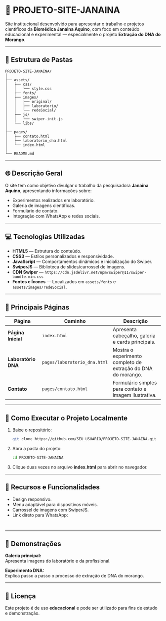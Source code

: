 
# 🧬 PROJETO-SITE-JANAINA

Site institucional desenvolvido para apresentar o trabalho e projetos científicos da **Biomédica Janaina Aquino**, com foco em conteúdo educacional e experimental — especialmente o projeto **Extração do DNA do Morango**.

---

## 📁 Estrutura de Pastas

```
PROJETO-SITE-JANAINA/
│
├── assets/
│   ├── css/
│   │   └── style.css
│   ├── fonts/
│   ├── images/
│   │   ├── original/
│   │   ├── laboratorio/
│   │   └── redeSocial/
│   ├── js/
│   │   └── swiper-init.js
│   └── libs/
│
├── pages/
│   ├── contato.html
│   ├── laboratorio_dna.html
│   └── index.html
│
└── README.md
```

---

## 🌐 Descrição Geral

O site tem como objetivo divulgar o trabalho da pesquisadora **Janaina Aquino**, apresentando informações sobre:
- Experimentos realizados em laboratório.
- Galeria de imagens científicas.
- Formulário de contato.
- Integração com WhatsApp e redes sociais.

---

## 💻 Tecnologias Utilizadas

- **HTML5** — Estrutura do conteúdo.  
- **CSS3** — Estilos personalizados e responsividade.  
- **JavaScript** — Comportamentos dinâmicos e inicialização do Swiper.  
- **SwiperJS** — Biblioteca de slides/carrossel de imagens.  
- **CDN Swiper** — `https://cdn.jsdelivr.net/npm/swiper@11/swiper-bundle.min.css`  
- **Fontes e Ícones** — Localizados em `assets/fonts` e `assets/images/redeSocial`.

---

## 🧩 Principais Páginas

| Página | Caminho | Descrição |
|---------------------|------------------------------|-------------------------------------------------------------------------------|
| **Página Inicial**  | `index.html`                 | Apresenta cabeçalho, galeria e cards principais.                              |
| **Laboratório DNA** | `pages/laboratorio_dna.html` | Mostra o experimento completo de extração do DNA do morango.                  |
| **Contato**         | `pages/contato.html`         | Formulário simples para contato e imagem ilustrativa.                         |

---

## 🚀 Como Executar o Projeto Localmente

1. Baixe o repositório:  
   ```bash
   git clone https://github.com/SEU_USUARIO/PROJETO-SITE-JANAINA.git
   ```

2. Abra a pasta do projeto:  
   ```bash
   cd PROJETO-SITE-JANAINA
   ```

3. Clique duas vezes no arquivo **index.html** para abrir no navegador.  

---

## 📱 Recursos e Funcionalidades

- Design responsivo.  
- Menu adaptável para dispositivos móveis.  
- Carrossel de imagens com SwiperJS.  
- Link direto para WhatsApp:  
  ```
 
  ```

---

## 📸 Demonstrações

**Galeria principal:**  
Apresenta imagens do laboratório e da profissional.  

**Experimento DNA:**  
Explica passo a passo o processo de extração de DNA do morango.  

---

## 🧾 Licença

Este projeto é de uso **educacional** e pode ser utilizado para fins de estudo e demonstração.
